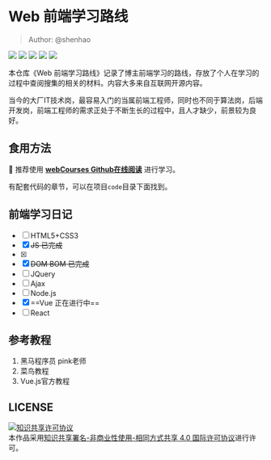 # Web 前端学习路线

> Author: @shenhao

[![](https://img.shields.io/github/watchers/shenhao-stu/webCourses.svg?style=flat)](https://github.com/shenhao-stu/webCourses/watchers)
[![](https://img.shields.io/github/stars/shenhao-stu/webCourses.svg?style=flat)](https://github.com/shenhao-stu/webCourses/stargazers)
[![](https://img.shields.io/github/forks/shenhao-stu/webCourses.svg?style=flat)](https://github.com/shenhao-stu/webCourses/network/members)
[![](https://img.shields.io/github/issues-pr-closed-raw/shenhao-stu/webCourses.svg?style=flat)](https://github.com/shenhao-stu/webCourses/issues)
![](https://img.shields.io/github/repo-size/shenhao-stu/webCourses.svg?style=flat)

本仓库《Web 前端学习路线》记录了博主前端学习的路线，存放了个人在学习的过程中查阅搜集的相关的材料。内容大多来自互联网开源内容。

当今的大厂IT技术岗，最容易入门的当属前端工程师，同时也不同于算法岗，后端开发岗，前端工程师的需求正处于不断生长的过程中，且人才缺少，前景较为良好。

## 食用方法

:whale: 推荐使用 [**webCourses Github在线阅读**](https://shenhao-stu.github.io/webCourses) 进行学习。

有配套代码的章节，可以在项目`code`目录下面找到。

## 前端学习日记

- [ ] HTML5+CSS3
- [x] ~~JS 已完成~~
- [x] 
- [x] ~~DOM BOM 已完成~~
- [ ] JQuery
- [ ] Ajax
- [ ] Node.js
- [x] ==Vue 正在进行中==
- [ ] React

## 参考教程

1. 黑马程序员 pink老师
2. 菜鸟教程
2. Vue.js官方教程

## LICENSE
<a rel="license" href="http://creativecommons.org/licenses/by-nc-sa/4.0/"><img alt="知识共享许可协议" style="border-width:0" src="https://img.shields.io/badge/license-CC%20BY--NC--SA%204.0-lightgrey" /></a><br />本作品采用<a rel="license" href="http://creativecommons.org/licenses/by-nc-sa/4.0/">知识共享署名-非商业性使用-相同方式共享 4.0 国际许可协议</a>进行许可。